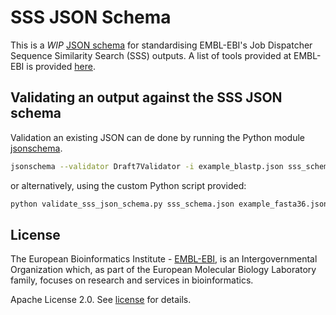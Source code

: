 # SSS JSON Schema
This is a *WIP* [JSON schema](https://json-schema.org/) for standardising EMBL-EBI's Job Dispatcher Sequence Similarity Search (SSS) outputs. A list of tools provided at EMBL-EBI is provided [here](https://www.ebi.ac.uk/seqdb/confluence/display/JDSAT/Sequence+Similarity+Search).

## Validating an output against the SSS JSON schema

Validation an existing JSON can de done by running the Python module [jsonschema](https://python-jsonschema.readthedocs.io/en/stable/).

```bash
jsonschema --validator Draft7Validator -i example_blastp.json sss_schema.json
```

or alternatively, using the custom Python script provided:

```bash
python validate_sss_json_schema.py sss_schema.json example_fasta36.json
```

## License 
The European Bioinformatics Institute - [EMBL-EBI](https://www.ebi.ac.uk/), is an Intergovernmental Organization which, as part of the European Molecular Biology Laboratory family, focuses on research and services in bioinformatics.  

Apache License 2.0. See [license](LICENSE) for details.
